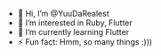 - 👋 Hi, I’m @YuuDaRealest
- 👀 I’m interested in Ruby, Flutter
- 🌱 I’m currently learning Flutter
- ⚡ Fun fact: Hmm, so many things :)))

<!---
YuuDaRealest/YuuDaRealest is a ✨ special ✨ repository because its `README.md` (this file) appears on your GitHub profile.
You can click the Preview link to take a look at your changes.
--->
